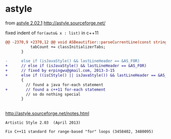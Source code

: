 astyle
======

from [astyle 2.02.1](http://astyle.sourceforge.net/) http://astyle.sourceforge.net/

fixed indent of `for(auto& x : list)` in c++11

```diff
@@ -2370,9 +2370,12 @@ void ASBeautifier::parseCurrentLine(const string& line)
           tabCount += classInitializerTabs;
       }
 
-      else if (isJavaStyle() && lastLineHeader == &AS_FOR)
+      // else if (isJavaStyle() && lastLineHeader == &AS_FOR)
+      // fixed by erpingwu@gmail.com, 2013-3-15
+      else if ((isCStyle() || isJavaStyle()) && lastLineHeader == &AS_FOR)
       {
         // found a java for-each statement
+        // found a c++11 for-each statement
         // so do nothing special
       }
 
```

<http://astyle.sourceforge.net/notes.html>

`Artistic Style 2.03  (April 2013)`

`Fix C++11 standard for range-based "for" loops (3458402, 3480095)`
